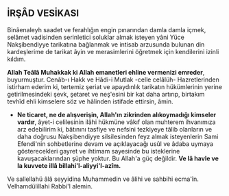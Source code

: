## İRŞÂD VESİKASI

Binâenaleyh saadet ve ferahlığın engin pı­narından damla damla içmek, selâmet vadisin­den serinletici soluklar almak isteyen yâni Yüce Nakşibendiyye tarikatına bağlanmak ve intisab arzusunda bulunan din kardeşlerime de tarikat âyin ve merasimlerini öğretmek için kendilerini izinli kıldım.

**Allah Teâlâ Muhakkak ki Allah emanetleri ehline vermenizi emreder**, buyurmuştur. Cenâb-ı Hakk ve Hâdi-i Mutlak -celle celâlüh- Hazret­lerinden istirham ederim ki, tertemiz şeriat ve apaydınlık tarikatın hükümlerinin yerine getiril­mesindeki şevk, şetaret ve neş'esini bir kat da­ha artırıp, birtakım tevhîd ehli kimselere söz ve hâlinden istifade ettirsin, âmin.

- **Ne ticaret, ne de alışverişin, Allah'ın zik­rinden alıkoymadığı kimseler vardır**, âyet-i celilesinin ilâhi hükmüne vâkıf olan muhterem ih­vanımıza arz edebilirim ki, bâtınını tasfiye ve nefsini tezkiyeye tâlib olanların ve daha doğru­su Nakşibendiyye silsilesinden feyz almak isteyenlerin Sami Efendi'nin sohbetlerine devam ve açıklayacağı usûl ve âdaba uymaya gösterecekle­ri gayret ve ihtimam sayesinde bu isteklerine kavuşacaklarından şüphe yoktur. Bu Allah'a güç değildir. **Ve lâ havle ve la kuvvete illâ billahi'l-aliyyi'l-azîm.**

Ve sallellahü âlâ seyyidina Muhammedin ve âlihi ve sahbihi ecma'în. Velhamdülillahi Rabbi'l alemin.
